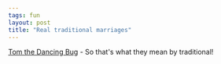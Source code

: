 ```yaml
---
tags: fun
layout: post
title: "Real traditional marriages"
---
```




<a href="http://www.salon.com/comics/boll/2003/08/07/boll/index1.html">Tom the Dancing Bug</a> - So that's what they mean by traditional!


